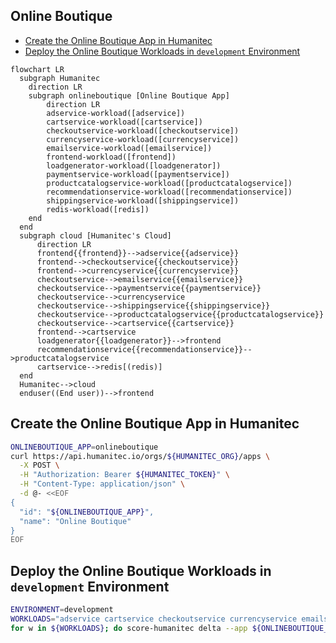 ## Online Boutique

- [Create the Online Boutique App in Humanitec](#create-the-online-boutique-app-in-humanitec)
- [Deploy the Online Boutique Workloads in `development` Environment](#deploy-the-online-boutique-workloads-in-development-environment)

```mermaid
flowchart LR
  subgraph Humanitec
    direction LR
    subgraph onlineboutique [Online Boutique App]
        direction LR
        adservice-workload([adservice])
        cartservice-workload([cartservice])
        checkoutservice-workload([checkoutservice])
        currencyservice-workload([currencyservice])
        emailservice-workload([emailservice])
        frontend-workload([frontend])
        loadgenerator-workload([loadgenerator])
        paymentservice-workload([paymentservice])
        productcatalogservice-workload([productcatalogservice])
        recommendationservice-workload([recommendationservice])
        shippingservice-workload([shippingservice])
        redis-workload([redis])
    end
  end
  subgraph cloud [Humanitec's Cloud]
      direction LR
      frontend{{frontend}}-->adservice{{adservice}}
      frontend-->checkoutservice{{checkoutservice}}
      frontend-->currencyservice{{currencyservice}}
      checkoutservice-->emailservice{{emailservice}}
      checkoutservice-->paymentservice{{paymentservice}}
      checkoutservice-->currencyservice
      checkoutservice-->shippingservice{{shippingservice}}
      checkoutservice-->productcatalogservice{{productcatalogservice}}
      checkoutservice-->cartservice{{cartservice}}
      frontend-->cartservice
      loadgenerator{{loadgenerator}}-->frontend
      recommendationservice{{recommendationservice}}-->productcatalogservice
      cartservice-->redis[(redis)]
  end
  Humanitec-->cloud
  enduser((End user))-->frontend
```

## Create the Online Boutique App in Humanitec

```bash
ONLINEBOUTIQUE_APP=onlineboutique
curl https://api.humanitec.io/orgs/${HUMANITEC_ORG}/apps \
  -X POST \
  -H "Authorization: Bearer ${HUMANITEC_TOKEN}" \
  -H "Content-Type: application/json" \
  -d @- <<EOF
{
  "id": "${ONLINEBOUTIQUE_APP}", 
  "name": "Online Boutique"
}
EOF
```

## Deploy the Online Boutique Workloads in `development` Environment

```bash
ENVIRONMENT=development
WORKLOADS="adservice cartservice checkoutservice currencyservice emailservice frontend loadgenerator paymentservice productcatalogservice recommendationservice redis shippingservice"
for w in ${WORKLOADS}; do score-humanitec delta --app ${ONLINEBOUTIQUE_APP} --env ${ENVIRONMENT} --org ${HUMANITEC_ORG} --token ${HUMANITEC_TOKEN} --deploy --retry -f samples/onlineboutique/$w/score.yaml --extensions samples/onlineboutique/$w/humanitec.score.yaml; done
```